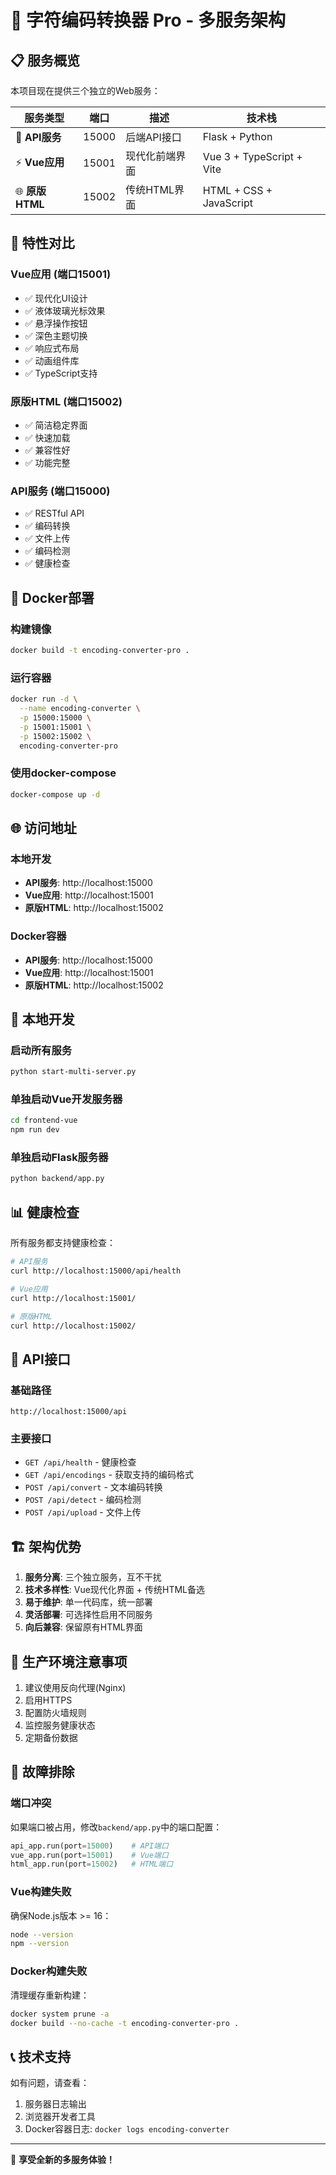 # 🚀 字符编码转换器 Pro - 多服务架构

## 📋 服务概览

本项目现在提供三个独立的Web服务：

| 服务类型 | 端口 | 描述 | 技术栈 |
|---------|------|------|--------|
| 🔧 **API服务** | 15000 | 后端API接口 | Flask + Python |
| ⚡ **Vue应用** | 15001 | 现代化前端界面 | Vue 3 + TypeScript + Vite |
| 🌐 **原版HTML** | 15002 | 传统HTML界面 | HTML + CSS + JavaScript |

## 🎯 特性对比

### Vue应用 (端口15001)
- ✅ 现代化UI设计
- ✅ 液体玻璃光标效果
- ✅ 悬浮操作按钮
- ✅ 深色主题切换
- ✅ 响应式布局
- ✅ 动画组件库
- ✅ TypeScript支持

### 原版HTML (端口15002)
- ✅ 简洁稳定界面
- ✅ 快速加载
- ✅ 兼容性好
- ✅ 功能完整

### API服务 (端口15000)
- ✅ RESTful API
- ✅ 编码转换
- ✅ 文件上传
- ✅ 编码检测
- ✅ 健康检查

## 🐳 Docker部署

### 构建镜像
```bash
docker build -t encoding-converter-pro .
```

### 运行容器
```bash
docker run -d \
  --name encoding-converter \
  -p 15000:15000 \
  -p 15001:15001 \
  -p 15002:15002 \
  encoding-converter-pro
```

### 使用docker-compose
```bash
docker-compose up -d
```

## 🌐 访问地址

### 本地开发
- **API服务**: http://localhost:15000
- **Vue应用**: http://localhost:15001  
- **原版HTML**: http://localhost:15002

### Docker容器
- **API服务**: http://localhost:15000
- **Vue应用**: http://localhost:15001
- **原版HTML**: http://localhost:15002

## 🔧 本地开发

### 启动所有服务
```bash
python start-multi-server.py
```

### 单独启动Vue开发服务器
```bash
cd frontend-vue
npm run dev
```

### 单独启动Flask服务器
```bash
python backend/app.py
```

## 📊 健康检查

所有服务都支持健康检查：

```bash
# API服务
curl http://localhost:15000/api/health

# Vue应用
curl http://localhost:15001/

# 原版HTML
curl http://localhost:15002/
```

## 🔄 API接口

### 基础路径
```
http://localhost:15000/api
```

### 主要接口
- `GET /api/health` - 健康检查
- `GET /api/encodings` - 获取支持的编码格式
- `POST /api/convert` - 文本编码转换
- `POST /api/detect` - 编码检测
- `POST /api/upload` - 文件上传

## 🏗️ 架构优势

1. **服务分离**: 三个独立服务，互不干扰
2. **技术多样性**: Vue现代化界面 + 传统HTML备选
3. **易于维护**: 单一代码库，统一部署
4. **灵活部署**: 可选择性启用不同服务
5. **向后兼容**: 保留原有HTML界面

## 🔐 生产环境注意事项

1. 建议使用反向代理(Nginx)
2. 启用HTTPS
3. 配置防火墙规则
4. 监控服务健康状态
5. 定期备份数据

## 🚨 故障排除

### 端口冲突
如果端口被占用，修改`backend/app.py`中的端口配置：
```python
api_app.run(port=15000)    # API端口
vue_app.run(port=15001)    # Vue端口  
html_app.run(port=15002)   # HTML端口
```

### Vue构建失败
确保Node.js版本 >= 16：
```bash
node --version
npm --version
```

### Docker构建失败
清理缓存重新构建：
```bash
docker system prune -a
docker build --no-cache -t encoding-converter-pro .
```

## 📞 技术支持

如有问题，请查看：
1. 服务器日志输出
2. 浏览器开发者工具
3. Docker容器日志: `docker logs encoding-converter`

---

🎉 **享受全新的多服务体验！** 